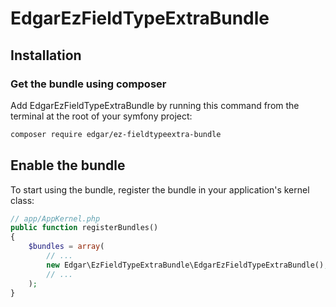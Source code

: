 # EdgarEzFieldTypeExtraBundle

## Installation

### Get the bundle using composer

Add EdgarEzFieldTypeExtraBundle by running this command from the terminal at the root of
your symfony project:

```bash
composer require edgar/ez-fieldtypeextra-bundle
```

## Enable the bundle

To start using the bundle, register the bundle in your application's kernel class:

```php
// app/AppKernel.php
public function registerBundles()
{
    $bundles = array(
        // ...
        new Edgar\EzFieldTypeExtraBundle\EdgarEzFieldTypeExtraBundle(),
        // ...
    );
}
```

